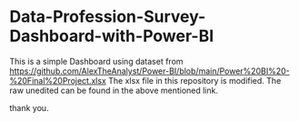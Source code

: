 # Data-Profession-Survey-Dashboard-with-Power-BI
This is a simple Dashboard using dataset from https://github.com/AlexTheAnalyst/Power-BI/blob/main/Power%20BI%20-%20Final%20Project.xlsx
The xlsx file in this repository is modified. The raw unedited can be found in the above mentioned link.

thank you.
